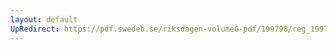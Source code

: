 ```yaml
---
layout: default
UpRedirect: https://pdf.swedeb.se/riksdagen-volumeG-pdf/199798/reg_199798/reg_199798_0256.pdf
---
```


